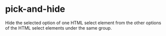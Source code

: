 pick-and-hide
=============

Hide the selected option of one HTML select element from the other options of the HTML select elements under the same group.
